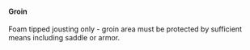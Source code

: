 #### Groin
Foam tipped jousting only - groin area must be protected by sufficient means including saddle or armor.
 
